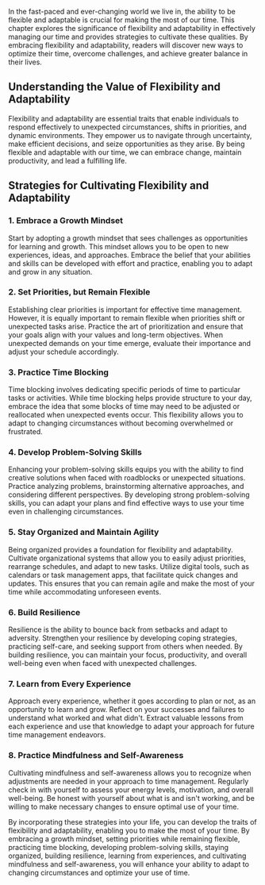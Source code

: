 
In the fast-paced and ever-changing world we live in, the ability to be flexible and adaptable is crucial for making the most of our time. This chapter explores the significance of flexibility and adaptability in effectively managing our time and provides strategies to cultivate these qualities. By embracing flexibility and adaptability, readers will discover new ways to optimize their time, overcome challenges, and achieve greater balance in their lives.

**Understanding the Value of Flexibility and Adaptability**
-----------------------------------------------------------

Flexibility and adaptability are essential traits that enable individuals to respond effectively to unexpected circumstances, shifts in priorities, and dynamic environments. They empower us to navigate through uncertainty, make efficient decisions, and seize opportunities as they arise. By being flexible and adaptable with our time, we can embrace change, maintain productivity, and lead a fulfilling life.

**Strategies for Cultivating Flexibility and Adaptability**
-----------------------------------------------------------

### 1. **Embrace a Growth Mindset**

Start by adopting a growth mindset that sees challenges as opportunities for learning and growth. This mindset allows you to be open to new experiences, ideas, and approaches. Embrace the belief that your abilities and skills can be developed with effort and practice, enabling you to adapt and grow in any situation.

### 2. **Set Priorities, but Remain Flexible**

Establishing clear priorities is important for effective time management. However, it is equally important to remain flexible when priorities shift or unexpected tasks arise. Practice the art of prioritization and ensure that your goals align with your values and long-term objectives. When unexpected demands on your time emerge, evaluate their importance and adjust your schedule accordingly.

### 3. **Practice Time Blocking**

Time blocking involves dedicating specific periods of time to particular tasks or activities. While time blocking helps provide structure to your day, embrace the idea that some blocks of time may need to be adjusted or reallocated when unexpected events occur. This flexibility allows you to adapt to changing circumstances without becoming overwhelmed or frustrated.

### 4. **Develop Problem-Solving Skills**

Enhancing your problem-solving skills equips you with the ability to find creative solutions when faced with roadblocks or unexpected situations. Practice analyzing problems, brainstorming alternative approaches, and considering different perspectives. By developing strong problem-solving skills, you can adapt your plans and find effective ways to use your time even in challenging circumstances.

### 5. **Stay Organized and Maintain Agility**

Being organized provides a foundation for flexibility and adaptability. Cultivate organizational systems that allow you to easily adjust priorities, rearrange schedules, and adapt to new tasks. Utilize digital tools, such as calendars or task management apps, that facilitate quick changes and updates. This ensures that you can remain agile and make the most of your time while accommodating unforeseen events.

### 6. **Build Resilience**

Resilience is the ability to bounce back from setbacks and adapt to adversity. Strengthen your resilience by developing coping strategies, practicing self-care, and seeking support from others when needed. By building resilience, you can maintain your focus, productivity, and overall well-being even when faced with unexpected challenges.

### 7. **Learn from Every Experience**

Approach every experience, whether it goes according to plan or not, as an opportunity to learn and grow. Reflect on your successes and failures to understand what worked and what didn't. Extract valuable lessons from each experience and use that knowledge to adapt your approach for future time management endeavors.

### 8. **Practice Mindfulness and Self-Awareness**

Cultivating mindfulness and self-awareness allows you to recognize when adjustments are needed in your approach to time management. Regularly check in with yourself to assess your energy levels, motivation, and overall well-being. Be honest with yourself about what is and isn't working, and be willing to make necessary changes to ensure optimal use of your time.

By incorporating these strategies into your life, you can develop the traits of flexibility and adaptability, enabling you to make the most of your time. By embracing a growth mindset, setting priorities while remaining flexible, practicing time blocking, developing problem-solving skills, staying organized, building resilience, learning from experiences, and cultivating mindfulness and self-awareness, you will enhance your ability to adapt to changing circumstances and optimize your use of time.
